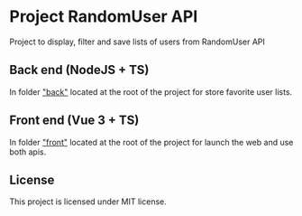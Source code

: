 # Project RandomUser API

Project to display, filter and save lists of users from RandomUser API

## Back end (NodeJS + TS)
In folder ["back"](back) located at the root of the project for store favorite user lists.

## Front end (Vue 3 + TS)
In folder ["front"](front) located at the root of the project for launch the web and use both apis.

## License

This project is licensed under MIT license.
